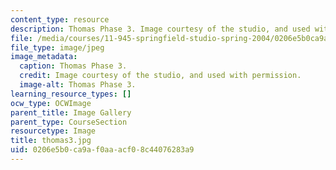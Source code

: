 ```yaml
---
content_type: resource
description: Thomas Phase 3. Image courtesy of the studio, and used with permission.
file: /media/courses/11-945-springfield-studio-spring-2004/0206e5b0ca9af0aaacf08c44076283a9_thomas3.jpg
file_type: image/jpeg
image_metadata:
  caption: Thomas Phase 3.
  credit: Image courtesy of the studio, and used with permission.
  image-alt: Thomas Phase 3.
learning_resource_types: []
ocw_type: OCWImage
parent_title: Image Gallery
parent_type: CourseSection
resourcetype: Image
title: thomas3.jpg
uid: 0206e5b0-ca9a-f0aa-acf0-8c44076283a9
---
```

